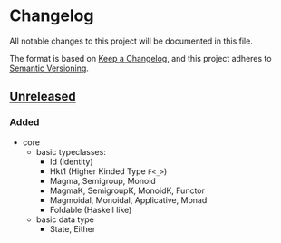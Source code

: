 # Changelog

All notable changes to this project will be documented in this file.

The format is based on [Keep a Changelog](https://keepachangelog.com/en/1.0.0/),
and this project adheres to [Semantic Versioning](https://semver.org/spec/v2.0.0.html).

## [Unreleased]

### Added

- core
  - basic typeclasses:
    - Id (Identity)
    - Hkt1 (Higher Kinded Type `F<_>`)
    - Magma, Semigroup, Monoid
    - MagmaK, SemigroupK, MonoidK, Functor
    - Magmoidal, Monoidal, Applicative, Monad
    - Foldable (Haskell like)
  - basic data type
    - State, Either

[unreleased]: https://github.com/duskmoon314/cats/commits/main
